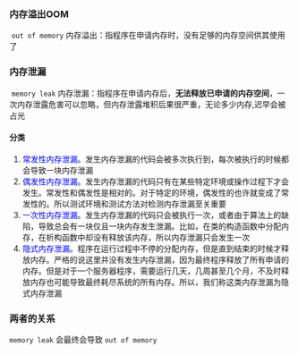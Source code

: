 ### 内存溢出OOM

​		`out of memory` 内存溢出：指程序在申请内存时，没有足够的内存空间供其使用了



### 内存泄漏

​		`memory leak` 内存泄漏：指程序在申请内存后，**无法释放已申请的内存空间**，一次内存泄露危害可以忽略，但内存泄露堆积后果很严重，无论多少内存,迟早会被占光

#### 分类

1. <font color=blue>常发性内存泄漏</font>。发生内存泄漏的代码会被多次执行到，每次被执行的时候都会导致一块内存泄漏
2. <font color=blue>偶发性内存泄漏</font>。发生内存泄漏的代码只有在某些特定环境或操作过程下才会发生。常发性和偶发性是相对的。对于特定的环境，偶发性的也许就变成了常发性的。所以测试环境和测试方法对检测内存泄漏至关重要
3. <font color=blue>一次性内存泄漏</font>。发生内存泄漏的代码只会被执行一次，或者由于算法上的缺陷，导致总会有一块仅且一块内存发生泄漏。比如，在类的构造函数中分配内存，在析构函数中却没有释放该内存，所以内存泄漏只会发生一次
4. <font color=blue>隐式内存泄漏</font>。程序在运行过程中不停的分配内存，但是直到结束的时候才释放内存。严格的说这里并没有发生内存泄漏，因为最终程序释放了所有申请的内存。但是对于一个服务器程序，需要运行几天，几周甚至几个月，不及时释放内存也可能导致最终耗尽系统的所有内存。所以，我们称这类内存泄漏为隐式内存泄漏



### 两者的关系

`memory leak` 会最终会导致 `out of memory`